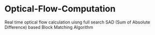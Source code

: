 # Optical-Flow-Computation

Real time optical flow calculation uisng full search SAD (Sum of Absolute Difference) based Block Matching Algorithm
